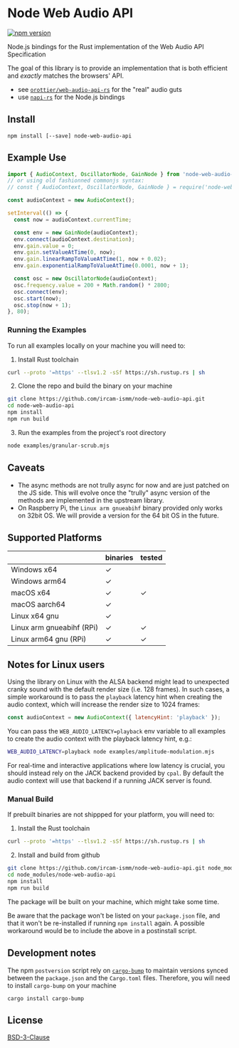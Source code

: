 # Node Web Audio API

[![npm version](https://badge.fury.io/js/node-web-audio-api.svg)](https://badge.fury.io/js/node-web-audio-api)

Node.js bindings for the Rust implementation of the Web Audio API Specification

The goal of this library is to provide an implementation that is both efficient and _exactly_ matches the browsers' API.

- see [`orottier/web-audio-api-rs`](https://github.com/orottier/web-audio-api-rs/) for the "real" audio guts
- use [`napi-rs`](https://github.com/napi-rs/napi-rs/) for the Node.js bindings

## Install

```
npm install [--save] node-web-audio-api
```

## Example Use

```js
import { AudioContext, OscillatorNode, GainNode } from 'node-web-audio-api';
// or using old fashionned commonjs syntax:
// const { AudioContext, OscillatorNode, GainNode } = require('node-web-audio-api');

const audioContext = new AudioContext();

setInterval(() => {
  const now = audioContext.currentTime;

  const env = new GainNode(audioContext);
  env.connect(audioContext.destination);
  env.gain.value = 0;
  env.gain.setValueAtTime(0, now);
  env.gain.linearRampToValueAtTime(1, now + 0.02);
  env.gain.exponentialRampToValueAtTime(0.0001, now + 1);

  const osc = new OscillatorNode(audioContext);
  osc.frequency.value = 200 + Math.random() * 2800;
  osc.connect(env);
  osc.start(now);
  osc.stop(now + 1);
}, 80);
```

### Running the Examples

To run all examples locally on your machine you will need to:

1. Install Rust toolchain
```sh
curl --proto '=https' --tlsv1.2 -sSf https://sh.rustup.rs | sh
```

2. Clone the repo and build the binary on your machine
```sh
git clone https://github.com/ircam-ismm/node-web-audio-api.git
cd node-web-audio-api
npm install
npm run build
```

3. Run the examples from the project's root directory
```sh
node examples/granular-scrub.mjs
```

## Caveats

- The async methods are not trully async for now and are just patched on the JS side. This will evolve once the "trully" async version of the methods are implemented in the upstream library.
- On Raspberry Pi, the `Linux arm gnueabihf` binary provided only works on 32bit OS. We will provide a version for the 64 bit OS in the future.

## Supported Platforms

|                              | binaries | tested |
| ---------------------------  | ------   | ------ |
| Windows x64                  | ✓        |        |
| Windows arm64                | ✓        |        |
| macOS x64                    | ✓        | ✓      |
| macOS aarch64                | ✓        |        |
| Linux x64 gnu                | ✓        |        |
| Linux arm gnueabihf (RPi)    | ✓        | ✓      |
| Linux arm64 gnu (RPi)        | ✓        | ✓      |


## Notes for Linux users

Using the library on Linux with the ALSA backend might lead to unexpected cranky sound with the default render size (i.e. 128 frames). In such cases, a simple workaround is to pass the `playback` latency hint when creating the audio context, which will increase the render size to 1024 frames:

```js
const audioContext = new AudioContext({ latencyHint: 'playback' });
```

You can pass the `WEB_AUDIO_LATENCY=playback` env variable to all examples to create the audio context with the playback latency hint, e.g.:

```sh
WEB_AUDIO_LATENCY=playback node examples/amplitude-modulation.mjs
```

For real-time and interactive applications where low latency is crucial, you should instead rely on the JACK backend provided by `cpal`. By default the audio context will use that backend if a running JACK server is found.

### Manual Build

If prebuilt binaries are not shippped for your platform, you will need to:

1. Install the Rust toolchain

```sh
curl --proto '=https' --tlsv1.2 -sSf https://sh.rustup.rs | sh
```

2. Install and build from github

```sh
git clone https://github.com/ircam-ismm/node-web-audio-api.git node_modules/node-web-audio-api
cd node_modules/node-web-audio-api
npm install
npm run build
```

The package will be built on your machine, which might take some time.

Be aware that the package won't be listed on your `package.json` file, and that it won't be re-installed if running `npm install` again. A possible workaround would be to include the above in a postinstall script.

## Development notes

The npm `postversion` script rely on [`cargo-bump`](https://crates.io/crates/cargo-bump) to maintain versions synced between the `package.json` and the `Cargo.toml` files. Therefore, you will need to install `cargo-bump` on your machine

```
cargo install cargo-bump
```

## License

[BSD-3-Clause](./LICENSE)
